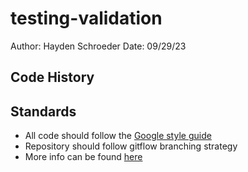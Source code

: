 # testing-validation

Author: Hayden Schroeder
Date: 09/29/23

## Code History

## Standards

- All code should follow the [Google style guide](https://google.github.io/styleguide/)
- Repository should follow gitflow branching strategy
- More info can be found [here](https://docs.google.com/document/d/1ARGR6GPORXKE09iwE0viAhfVXgTAP3NhcMlSWubIhwk/edit?usp=sharing)
